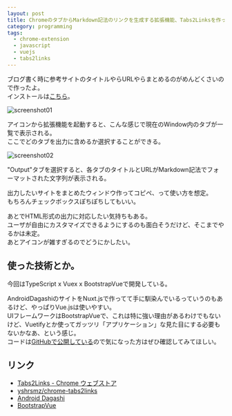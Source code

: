 ```yaml
---
layout: post
title: ChromeのタブからMarkdown記法のリンクを生成する拡張機能、Tabs2Linksを作った
category: programming
tags:
  - chrome-extension
  - javascript
  - vuejs
  - tabs2links
---
```


ブログ書く時に参考サイトのタイトルやらURLやらまとめるのがめんどくさいので作ったよ。  
インストールは[こちら](https://chrome.google.com/webstore/detail/tabs2links/hlmnkbgbionilbjkgmghmdeokakmojmi)。

![screenshot01](https://lh3.googleusercontent.com/6taxF3PWVDgMkHkQaYSwHhZf8AuW6bs3ITsqOnSH2bTr01iFnrTxft-_LjGOqPFRvT8OiKgHfF7xw5nEgL8XmjxkGPJIntb2UlxOs5Vg7MqFrDTBDy7SNCwVpNVd3vKheAIRmXYksnIFoW-B5wxjvEpJJHWmcIjjOrQAwKsv5a64e3i3GZDazsD8yHnG8dQ-vTM0E4zXzDEBLES82EG7dN-alvejmpv3u1w03YJlWreFCnBh7x94q3X0JK6aXP4qwOiWRk6ZOZ87mpXcPuX4sprvyYYIXoHeZveGfsFRGiDLa2Mugd9YTNwcXjRQhu5zFMUrg089gQFzNtGkBd-iSnTA97XIbOBtuuwGS7s-dbTAzNee6nckJ1sKLX0IHhOnNzQqvTeJBuiSid91JfNSiB3w96Wgdx3X7N9z9sWlAVTZ5nWF-74BtOv6V2vXgJAVzXh7Z6rYGX6Gz9k0pIzxh6puhP4VRFYdQv4a74VUzD9SiaioRv9QEO9kqwE7o0Ou75FZ9jfaYQTqmS4oWyO0iXiLoX5W09ySx1CVS30HwWqCv0Z-le6jRi3wu3x1wxp2D_nyJkQmHkYcdAhpMe2CtJw1x3HuaW0DflXO4kPGhrN7gxXy7rsFU88g5eWUEb4VOvX4hkKkkB_nO--T-hy9GaCQ6SWFQGs=w800)

アイコンから拡張機能を起動すると、こんな感じで現在のWindow内のタブが一覧で表示される。  
ここでどのタブを出力に含めるか選択することができる。

![screenshot02](https://lh3.googleusercontent.com/18HVIpbm_XZx4FSe4WjVPusLa6IeO-eGAbNRTBxdyOXx6G4NfU9xZVvnPoCQtXpcNn3X9l8PWrriU2YuaFPJFLvCJJR5VFDbhxLz5-z2-qlog5fCWNkbMX08VBfllAvSNV1tFezxZmXUGtC8mbNV81K-rDc4E7V8THDrHIsU6Jzoe6RnlNcgnSfDZkE8eZ_nJb9W2lQdoi3T-XiFsevVgS-pxjMnVLqTcN0FUk41qm5f7_q8w6qdh18l7viR42q076FpMiW2L9YedE2r-B-bSIV5BGRd7nCi_CX8k-tqxjX3A9ZtwAa4RsSroOjJ5AWbztrB5cNAf8WGmjO04opyaHLjfN8I0auT42tqO-kYloi0vDBUX5FWDYbZT3Yrcmqqk03STSGN7oVdX9Mpn-s6BW57j1BgVXp9rEHLamXCNvl_Qc7RZ7-tuwhIx4LhIXt9ZJ_2G1GNTCfEhdQkHYn1xjYeJHEokcaJQwTVUug1rXtXx8cMTQ8ccESUMJZGpbZcKsOSwxVrzaV5CPnVXe1v6HjLTbDTAl-rlv_CSkMuxlBFhJ--3IYmZUBd6sBQMIr73pSli_k9RjunwQsTfnsgp7--TPvqJKIv8psbMmDD1Yxmnd0H-82qzqJky7siO7NJ3kD685yz8_a1ZztYkF2JP74DcDcnsJ4=w800)

"Output"タブを選択すると、各タブのタイトルとURLがMarkdown記法でフォーマットされた文字列が表示される。  

出力したいサイトをまとめたウィンドウ作ってコピペ、って使い方を想定。  
もちろんチェックボックスぽちぽちしてもいい。

あとでHTML形式の出力に対応したい気持ちもある。  
ユーザが自由にカスタマイズできるようにするのも面白そうだけど、そこまでやるかは未定。  
あとアイコンが雑すぎるのでどうにかしたい。

## 使った技術とか。

今回はTypeScript x Vuex x BootstrapVueで開発している。

AndroidDagashiのサイトをNuxt.jsで作ってて手に馴染んでいるっていうのもあるけど、やっぱりVue.jsは使いやすい。  
UIフレームワークはBootstrapVueで、これは特に強い理由があるわけでもないけど、Vuetifyとか使ってガッツリ「アプリケーション」な見た目にする必要もないかなあ、という感じ。  
コードは[GitHubで公開している](https://github.com/yshrsmz/chrome-tabs2links)ので気になった方はぜひ確認してみてほしい。

## リンク

- [Tabs2Links - Chrome ウェブストア](https://chrome.google.com/webstore/detail/tabs2links/hlmnkbgbionilbjkgmghmdeokakmojmi)
- [yshrsmz/chrome-tabs2links](https://github.com/yshrsmz/chrome-tabs2links)
- [Android Dagashi](https://androiddagashi.github.io/)
- [BootstrapVue](https://bootstrap-vue.js.org/)

